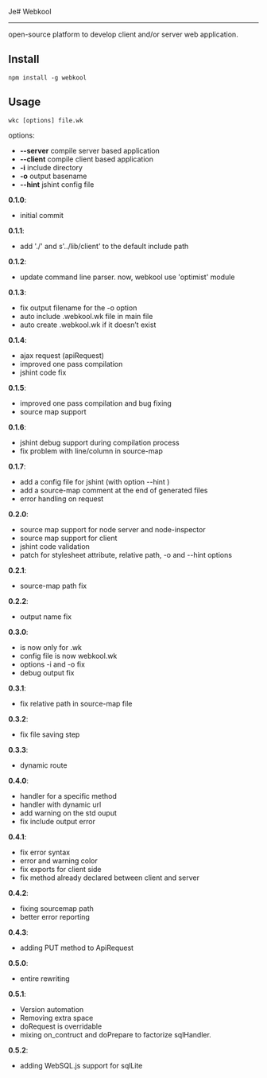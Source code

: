 Je# Webkool
***
open-source platform to develop client and/or server web application.

## Install

    npm install -g webkool

## Usage

    wkc [options] file.wk

  options:

-   **--server**	compile server based application
-   **--client**	compile client based application
-   **-i**		include directory
-   **-o**		output basename
-   **--hint**		jshint config file


**0.1.0**:

-   initial commit

**0.1.1**:

-   add './' and s'../lib/client' to the default include path

**0.1.2**:

-	update command line parser. now, webkool use 'optimist' module

**0.1.3**:

-	fix output filename for the -o option
-	auto include .webkool.wk file in main file
-	auto create .webkool.wk if it doesn’t exist

**0.1.4**:

-	ajax request (apiRequest)
-	improved one pass compilation
- 	jshint code fix

**0.1.5**:

-	improved one pass compilation and bug fixing
- 	source map support

**0.1.6**:

-	jshint debug support during compilation process
-	fix problem with line/column in source-map

**0.1.7**:

-	add a config file for jshint (with option --hint )
- 	add a source-map comment at the end of generated files
- 	error handling on request

**0.2.0**:

-	source map support for node server and node-inspector
-	source map support for client
- 	jshint code validation
- 	patch for stylesheet attribute, relative path, -o and --hint options

**0.2.1**:

-	source-map path fix

**0.2.2**:

-	output name fix

**0.3.0**:

-	<include> is now only for .wk
-	config file is now webkool.wk
-	options -i and -o fix
-	debug output fix

**0.3.1**:

-	fix relative path in source-map file

**0.3.2**:

-	fix file saving step

**0.3.3**:

- 	dynamic route

**0.4.0**:

- handler for a specific method
-	handler with dynamic url
-	add warning on the std ouput
-	fix include output error

**0.4.1**:

-	fix error syntax
-	error and warning color
-	fix exports for client side
-	fix method already declared between client and server

**0.4.2**:

-	fixing sourcemap path
-	better error reporting

**0.4.3**:

-	adding PUT method to ApiRequest

**0.5.0**:

- entire rewriting

**0.5.1**:

- Version automation
- Removing extra space
- doRequest is overridable
- mixing on_contruct and doPrepare to factorize sqlHandler.

**0.5.2**:

- adding WebSQL.js support for sqlLite


